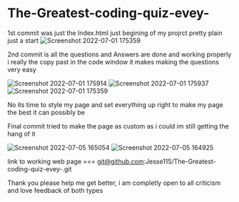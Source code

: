 # The-Greatest-coding-quiz-evey-
1st commit was just the Index.html just begining of my projrct pretty plain just a start 
![Screenshot 2022-07-01 175359](https://user-images.githubusercontent.com/102047814/176972029-cc88c236-64c7-4ca7-98f0-c46471f7660d.png)


2nd commit is all the questions and Answers are done and working properly i really the copy past in the code window it makes making the questions very easy 

![Screenshot 2022-07-01 175914](https://user-images.githubusercontent.com/102047814/176972385-cd87f691-dfb3-485a-a662-9c05e4ede708.png)
![Screenshot 2022-07-01 175937](https://user-images.githubusercontent.com/102047814/176972390-4345ab88-0adc-42cb-81eb-b8ae043cc69b.png)
![Screenshot 2022-07-01 175359](https://user-images.githubusercontent.com/102047814/176972398-ae5b130d-e88e-4a7b-bc07-c5fd9b0d04dc.png)

No its time to style my page and set everything up right to make my page the best it can possibly be 

Final commit 
tried to make the page as custom as i could im still getting the hang of it 


![Screenshot 2022-07-05 165054](https://user-images.githubusercontent.com/102047814/177414275-bfee375d-ac51-4406-b50b-c8e3c4b71354.png)
![Screenshot 2022-07-05 164925](https://user-images.githubusercontent.com/102047814/177414280-e1c63019-4122-4fb6-a4c5-aae40a98d406.png)


link to working web page === git@github.com:Jesse115/The-Greatest-coding-quiz-evey-.git

Thank you please help me get better, i am completly open to all criticism and love feedback of both types 
